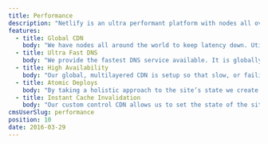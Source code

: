 ```yaml
---
title: Performance
description: "Netlify is an ultra performant platform with nodes all over the world, the worlds fastest DNS service, instant cache invalidation and much more. Put your site on netlify and watch your conversion rates skyrocket because of instant loads."
features:
  - title: Global CDN
    body: "We have nodes all around the world to keep latency down. Utilizing our multilayered CDN we provide a scalable, globally consistent, fast version of any site."
  - title: Ultra Fast DNS
    body: "We provide the fastest DNS service available. It is globally aware so that no matter where a request comes from, all requests are routed to the nearest nodes."
  - title: High Availability
    body: "Our global, multilayered CDN is setup so that slow, or failing, nodes are seamlessly removed. Top to bottom, our  infrastructure is redundant, to make sure weall in order to keep traffic flowing."
  - title: Atomic Deploys
    body: "By taking a holistic approach to the site’s state we create atomic, lightweight deploys. Meaning a site can go through a rapid iteration cycle; with the safety of a instant rollback one click away."
  - title: Instant Cache Invalidation
    body: "Our custom control CDN allows us to set the state of the site in around 1 second. Releasing, or rolling back a site, no longer faces caching problems. Instant global consistency is in our DNA."
cmsUserSlug: performance
position: 10
date: 2016-03-29
---
```

